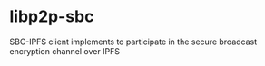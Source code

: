 # libp2p-sbc
SBC-IPFS client implements to participate in the secure broadcast encryption channel over IPFS
